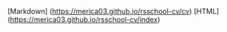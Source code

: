 [Markdown] (https://merica03.github.io/rsschool-cv/cv)
[HTML] (https://merica03.github.io/rsschool-cv/index)
